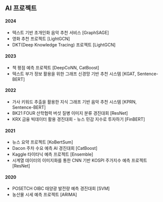 ## AI 프로젝트
#### 2024
- 텍스트 기반 초개인화 음악 추천 서비스 [GraphSAGE]
- 영화 추천 프로젝트 [LightGCN]
- DKT(Deep Knowledge Tracing) 프로젝트 [LightGCN]

#### 2023
- 책 평점 예측 프로젝트 [DeepCoNN, CatBoost]
- 텍스트 부가 정보 활용을 위한 그래프 신경망 기반 추천 시스템 [KGAT, Sentence-BERT]

#### 2022
- 가사 키워드 추출을 활용한 지식 그래프 기반 음악 추천 시스템 [KPRN, Sentence-BERT]
- BK21 FOUR 산학협력 버섯 질병 이미지 분류 경진대회 [ResNet]
- KRX 금융 빅데이터 활용 경진대회 - 뉴스 민감 지수로 투자하기 [FinBERT]

#### 2021
- 뉴스 요약 프로젝트 [KoBertSum]
- Dacon 주차 수요 예측 AI 경진대회 [CatBoost]
- Kaggle 타이타닉 예측 프로젝트 [Ensemble]
- 시계열 데이터의 이미지화를 통한 CNN 기반 KOSPI 주가지수 예측 프로젝트 [ResNet]

#### 2020
- POSETCH OIBC 태양광 발전량 예측 경진대회 [SVM]
- 농산물 시세 예측 프로젝트 [ARIMA]

<br>

